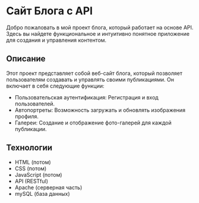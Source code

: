 # Сайт Блога с API

Добро пожаловать в мой проект блога, который работает на основе API. Здесь вы найдете функциональное и интуитивно понятное приложение для создания и управления контентом.

## Описание

Этот проект представляет собой веб-сайт блога, который позволяет пользователям создавать и управлять своими публикациями. Он включает в себя следующие функции:

- Пользовательская аутентификация: Регистрация и вход пользователей.
- Автопортреты: Возможность загружать и обновлять изображения профиля.
- Галереи: Создание и отображение фото-галерей для каждой публикации.

## Технологии

- HTML (потом)
- CSS (потом)
- JavaScript (потом)
- API (RESTful)
- Apache (серверная часть)
- mySQL (база данных)
